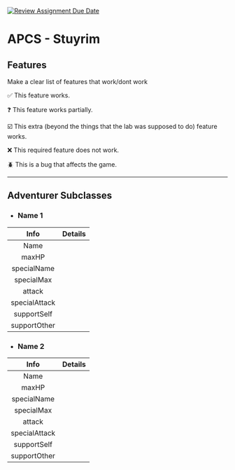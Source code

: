 [![Review Assignment Due Date](https://classroom.github.com/assets/deadline-readme-button-22041afd0340ce965d47ae6ef1cefeee28c7c493a6346c4f15d667ab976d596c.svg)](https://classroom.github.com/a/KprAwj1n)
# APCS - Stuyrim

## Features

Make a clear list of features that work/dont work

:white_check_mark: This feature works.

:question: This feature works partially.

:ballot_box_with_check: This extra (beyond the things that the lab was supposed to do) feature works.

:x: This required feature does not work.

:beetle: This is a bug that affects the game.

***

## Adventurer Subclasses
- ### Name 1

|  Info           |  Details  |
| :-------------: | :-------: |
|  Name           |           |
|  maxHP          |           |
|  specialName    |           |
|  specialMax     |           |
|  attack         |           |
|  specialAttack  |           |
|  supportSelf    |           |
|  supportOther   |           |

- ### Name 2

|  Info           |  Details  |
| :-------------: | :-------: |
|  Name           |           |
|  maxHP          |           |
|  specialName    |           |
|  specialMax     |           |
|  attack         |           |
|  specialAttack  |           |
|  supportSelf    |           |
|  supportOther   |           |
